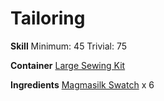 <!-- TITLE: Magmasilk Leggings -->
<!-- SUBTITLE: Tightly clinging red leggings -->

# Tailoring
**Skill**
Minimum: 45
Trivial: 75

**Container**
[Large Sewing Kit](large-sewing-kit)

**Ingredients**
[Magmasilk Swatch](magmasilk-swatch) x 6